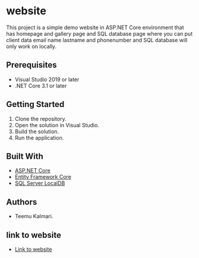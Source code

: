 
# website

This project is a simple demo website in ASP.NET Core environment that has homepage and gallery page and SQL database page where you can put client data email name lastname and phonenumber and SQL database will only work on locally.

## Prerequisites

- Visual Studio 2019 or later
- .NET Core 3.1 or later

## Getting Started

1. Clone the repository.
2. Open the solution in Visual Studio.
3. Build the solution.
4. Run the application.

## Built With

- [ASP.NET Core](https://docs.microsoft.com/en-us/aspnet/core/?view=aspnetcore-5.0)
- [Entity Framework Core](https://docs.microsoft.com/en-us/ef/core/)
- [SQL Server LocalDB](https://docs.microsoft.com/en-us/sql/database-engine/configure-windows/sql-server-express-localdb?view=sql-server-ver15)

## Authors

- Teemu Kalmari.



## link to website
- [Link to website](https://superboi.azurewebsites.net/)
